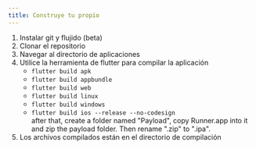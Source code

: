```yaml
---
title: Construye tu propio
---
```


1. Instalar git y flujido (beta)
2. Clonar el repositorio
3. Navegar al directorio de aplicaciones
4. Utilice la herramienta de flutter para compilar la aplicación
   - `flutter build apk`
   - `flutter build appbundle`
   - `flutter build web`
   - `flutter build linux`
   - `flutter build windows`
   - `flutter build ios --release --no-codesign`\
     after that, create a folder named "Payload", copy Runner.app into it and zip the payload folder. Then rename ".zip" to ".ipa".
5. Los archivos compilados están en el directorio de compilación
